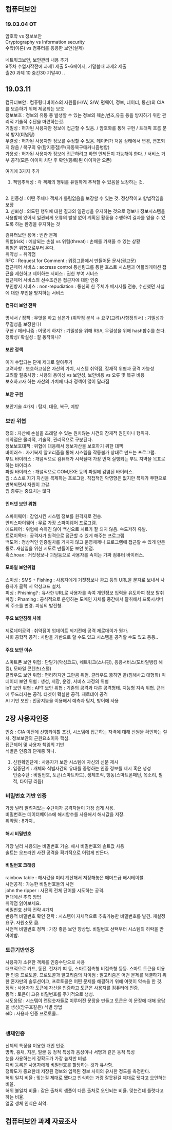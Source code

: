 ## 컴퓨터보안

### 19.03.04  OT
암호학 vs 정보보안 <br>
Cryptography vs Information security <br>
수학(이론) vs 컴퓨터를 응용한 보안(실제) <br>
<br>
네트워크보안, 보안관리 내용 추가<br>
9주차 수업시작전에 과제1 제출 5~6페이지, 기말볼때 과제2 제출<br>
출20 과제 10 중간30 기말40
..
## 19.03.11
컴퓨터보안 : 컴퓨팅디바이스의 자원들(H/W, S/W, 펌웨어, 정보, 데이터, 통신)의 CIA를 보존하기 위해 제공되는 보호
<br>
정보보호 : 정보의 유통 중 발생할 수 있는 정보의 훼손,변조,유출 등을 방지하기 위한 관리적 기술적 수단을 마련하는것.
<br>
기밀성 : 허가된 사용자만 정보에 접근할 수 있음. / 암호화를 통해 구현 / 트래픽 흐름 분석 방지(터널링)
<br>
무결성 : 허가된 사용자만 정보를 수정할 수 있음. 데이터가 처음 상태에서 변경, 변조되지 않음 / 복구의 유(탐지중점)무(자동복구매커니즘병합)
<br>
가용성 : 허가된 사용자가 정보에 접근하려고 하면 언제든지 가능해야 한다. / 서비스 거부 공격(모든 아이피 차단 후 확인(등록)된 아이피만 오픈)
<br>

여기에 3가지 추가 
<br>
1. 책임추적성 : 각 객체의 행위를 유일하게 추적할 수 있음을 보장하는 것.
<br>
2. 인증성 : 어떤 주체나 객체가 틀림없음을 보장할 수 있는 것. 정상적이고 합법적임을 보장
<br>
3. 신뢰성 : 의도된 행위에 대한 결과의 일관성을 유지하는 것으로 정보나 정보시스템을 사용함에 있어서 일관되게 오류의 발생 없이 계획된 활동을 수행하여 결과를 얻을 수 있도록 하는 환경을 유지하는 것
<br>

컴퓨터보안 용어 : 빈칸 문제
<br>
위험(risk) : 예상되는 손실 vs 위협(threat) : 손해를 가져올 수 있는 상황
<br>
위험은 위협으로부터 온다.
<br>
취약성 = 취약점
<br>
RFC : Request for Comment : 워킹그룹에서 만들어둔 문서(권고문)<br>
접근제어 서비스 : accress control  통신링크를 통한 호스트 시스템과 어플리케이션 접근을 제한하고 제어하는 서비스 : 권한 부여 서비스
<br>
접근제어 서비스의 선수조건은 접근자에 대한 인증
<br>
부인방지 서비스 : non-repudiation : 통신의 한 주체가 메시지를 전송, 수신했던 사실에 대한 부인을 방지하는 서비스
<br>

#### 컴퓨터 보안 전략
명세서 / 정책 : 무엇을 하고 싶은가 (취약점 분석 → 요구(고려)사항정의서) : 기밀성과 무결성을 보장한다!
<br>
구현 / 매커니즘 : 어떻게 하지? : 기밀성을 위해 RSA, 무결성을 위해 hash함수를 쓴다.
<br>
정확성/ 확실성 : 잘 동작하나? 
<br>
#### 보안 정책
이거 수립되는 단계 제대로 알아두기 <br>
고려사항 : 보호하고싶은 자산의 가치, 시스템 취약점, 잠재적 위협과 공격 가능성
<br>
고려할 절충사항 : 사용의 용이성 vs 보안성, 보안비용 vs 오류 및 복구 비용
<br>
보호하고자 하는 자산의 가치에 따라 정책이 많이 달라짐
<br>
#### 보안 구현
보안기술 4가지 : 탐지, 대응, 복구, 예방 
<br>

### 보안 위협
정의 : 자산에 손실을 초래할 수 있는 원치않는 사건의 잠재적 원인이나 행위자.
<br>
취약점은 물리적, 기술적, 관리적으로 구분된다.
<br>
정보보호대책 : 위협에 대응해서 정보자산을 보호하기 위한 대책
<br>
바이러스 : 자기복제 알고리즘을 통해 시스템을 작동불가 상태로 만드는 프로그램.
<br>
부트 바이러스 : 개념적으로 컴퓨터가 시작될때 가장 먼저 실행되는 부트 지역을 목표로 하는 바이러스
<br>
파일 바이러스 : 개념적으로 COM,EXE 등의 파일에 감염된 바이러스. 
<br>
웜 : 스스로 자기 자신을 복제하는 프로그램. 직접적인 악영향은 없지만 복제가 무한으로 반복되면서 자원이 고갈.
<br>
웜 종류는 중요치는 않다
<br>
#### 인터넷 보안 위협
스파이웨어 : 감염시킨 시스템 정보를 원격지로 전송.
<br>
안티스파이웨어 : 무료 가장 스파이웨어 프로그램.
<br>
애드웨어 : 위협에 속하진 않아 백신으로 치료가 잘 되지 않음. 속도저하 유발.
<br>
트로이목마 : 공격자가 원격으로 접근할 수 있게 해주는 프로그램
<br>
백도어 : 정상적인 인증절차를 거치지 않고 운영체제나 프로그램에 접근할 수 있게 만든 통로. 재침입을 위한 시도로 만들어둔 보안 헛점.
<br>
혹스hoax : 거짓정보나 괴담등으로 사용자를 속이는 가짜 컴퓨터 바이러스.
<br>
#### 모바일 보안위협
스미싱 : SMS + Fishing : 사용자에게 거짓정보나 광고 등의 URL을 문자로 보내서 사용자가 클릭 시 악성코드 설치.  <br>
피싱 : Phishing? : 유사한 URL로 사용자를 속여 개인정보 입력을 유도하여 정보 탈취 <br>
파밍 : Phaming : 공식적으로 운영하는 도메인 자체를 중간에서 탈취해서 프록시서버의 주소를 변경. 피싱의 발전형. <br>

#### 주요 보안침해 사례
제로데이공격 : 취약점이 업데이트 되기전에 공격
제로데이가 뭔가. <br>
사회 공학적 공격 : 사람을 기반으로 할 수도 있고 시스템을 공격할 수도 있고 등등.. <br>

#### 주요 보안 이슈
스마트폰 보안 위협 : 단말기(악성코드), 네트워크(스니핑), 응용서비스(모바일뱅킹 해킹), 모바일 콘텐츠(스팸) <br>
클라우드 보안 위협 : 편리하지만 그만큼 위험. 클라우드 뚫히면 끝(침해사고 대형화)
빅데이터 보안 위협 : 생성, 저장, 운영, 서비스 과정의 위협 <br>
IoT 보안 위협 : 
APT 보안 위협 : 기존의 공격과 다른 공격형태. 지능형 지속 위협. 근래에 두드러지는 공격. 타겟이 확실한 공격. 제로데이 공격<br>
AI 기반 보안 : 인공지능을 이용해서 예측과 탐지, 방어에 사용


## 2장 사용자인증
인증 : CIA 이전에 선행되야할 조건, 시스템에 접근하는 자격에 대해 신원을 확인하는 절차. 정보보안의 근원요소이자 핵심. <br>
접근제어 및 사용자 책임의 기반 <br>
식별은 인증의 단계중 하나. <br>
1. 신원확인단계 : 사용자가 보안 시스템에 자신의 신분 제시 <br>
2. 입증단계 : 개체와 식별자간의 유대를 증명하는 인증 정보를 제시 혹은 생성 <br>
인증수단 : 비밀번호, 토큰(스마트카드), 생체조직, 행동(스마트폰패턴, 목소리, 필적, 타이핑 리듬) <br>
### 비밀번호 기반 인증
가장 널리 알려져있는 수단이자 공격자들이 가장 쉽게 사용. <br>
비밀번호는 데이터베이스에 해시함수를 사용해서 해시값을 저장. <br>
취약점 : 8가지..

#### 해시 비밀번호
가장 널리 사용되는 비밀번호 기술. 해시 비밀번호와 솔트값 사용<br>
솔트는 오프라인 사전 공격을 획기적으로 어렵게 만든다.  <br>

#### 비밀번호 크래킹
rainbow table : 해시값을 미리 계산해서 저장해놓은 메머드급 해시테이블.<br>
사전공격 : 가능한 비밀번호들의 사전<br>
john the ripper : 사전의 전체 단어를 시도하는 공격. <br>
현대에선 추측 방법 <br>
취약점 읽어보세요. <br>
비밀번호 선택 전략 4가지 <br>
반응적 비밀번호 확인 전략 : 시스템이 자체적으로 추측가능한 비밀번호를 발견. 재설정 요구. 자원소모 큼. <br>
사전적 비밀번호 정책 : 가장 좋은 보안 향상법. 비밀번호 선택부터 시스템의 허락을 받아야함. <br>

### 토큰기반인증
사용자가 소유한 객체를 인증수단으로 사용 <br>
대표적으로 카드, 동전, 전자기 띠 등, 스마트접촉형 비접촉형 등등.
스마트 토큰을 이용한 인증 프로토콜.
프로토콜과 알고리즘의 차이점 : 알고리즘은 어떤 문제를 해결하기 위한 혼자만의 솔루션이고, 프로토콜은 어떤 문제를 해결하기 위해 여럿이 약속을 한 것.<br>
정적 : 사용자가 토큰에 자신을 인증하고 토큰은 사용자를 컴퓨터에 인증. <br>
동적 : 토큰이 고유 비밀번호를 주기적으로 생성.  <br>
시도응답 : 시스템이 랜덤숫자들로 이루어진 문장을 만들고 토큰은 이 문장에 대해 응답을 생성(암구호같은) 식별 방법<br>
eID : 사용자 인증 프로토콜..<br>
<br>
### 생체인증
신체의 특징을 이용한 개인 인증. <br>
망막, 홍채, 지문, 얼굴 등 정적 특성과 음성이나 서명과 같은 동적 특성 <br>
눈을 사용하는게 정확도가 가장 높지만 비쌈. <br>
디비 등록은 사용자에게 비밀번호를 할당하는 것과 유사함. <br>
정확도가 중요한데 저장된 정보와 입력된 정보 사이의 유사한 정도를 측정한다. <br>
허위 일치 비율 : 맞는걸 제대로 됐다고 인식하는 거랑 잘못된걸 제대로 됏다고 오인하는 비율.<br>
허위 불일치 비율 : 같은 출처의 샘플이 다른 출처로 오인되는 비율. 맞는건데 틀렷다고 하는 비율.<br>
얼굴 생체 인식은 최악. <br>
## 컴퓨터보안 과제 자료조사

